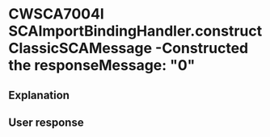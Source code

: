 # CWSCA7004I SCAImportBindingHandler.constructClassicSCAMessage -Constructed the responseMessage: "0"

## Explanation

## User response